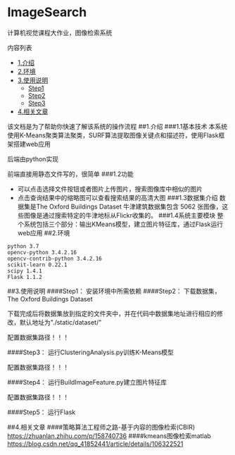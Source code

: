 # ImageSearch
计算机视觉课程大作业，图像检索系统

内容列表
- [1.介绍](#1.介绍)
- [2.环境](#2.环境)
- [3.使用说明](#3.使用说明)
  - [Step1](#Step1)
  - [Step2](#Step2)
  - [Step3](#Step3)
- [4.相关文章](#4.相关文章)

该文档是为了帮助你快速了解该系统的操作流程
##1.介绍
###1.1基本技术
本系统使用K-Means聚类算法聚类，SURF算法提取图像关键点和描述符，使用Flask框架搭建web应用

后端由python实现

前端直接用静态文件写的，很简单
###1.2功能
- 可以点击选择文件按钮或者图片上传图片，搜索图像库中相似的图片
- 点击查询结果中的缩略图可以查看搜索结果的高清大图
###1.3数据集介绍
数据集是The Oxford Buildings Dataset
牛津建筑数据集包含 5062 张图像，这些图像是通过搜索特定的牛津地标从Flickr收集的。
###1.4系统主要模块
整个系统包括三个部分：输出KMeans模型，建立图片特征库，通过Flask运行web应用
##2.环境
```shell
python 3.7
opencv-python 3.4.2.16
opencv-contrib-python 3.4.2.16
scikit-learn 0.22.1
scipy 1.4.1
Flask 1.1.2
```

##3.使用说明
####Step1：
安装环境中所需依赖
####Step2：
下载数据集，The Oxford Buildings Dataset

下载完成后将数据集放到指定的文件夹中，并在代码中数据集地址进行相应的修改，默认地址为"./static/dataset/"

配置数据集路径！！！

####Step3：
运行ClusteringAnalysis.py训练K-Means模型

配置数据集路径！！！

####Step4：
运行BuildImageFeature.py建立图片特征库

配置数据集路径！！！

####Step5：
运行Flask

##4.相关文章
####策略算法工程师之路-基于内容的图像检索(CBIR)
https://zhuanlan.zhihu.com/p/158740736
####kmeans图像检索matlab
https://blog.csdn.net/qq_41852441/article/details/106322521

